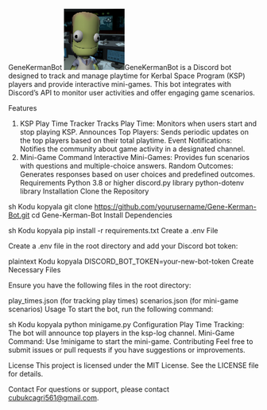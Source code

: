 GeneKermanBot
![GeneKermanIcon](Gene_Kerman_portrait.01.png)GeneKermanBot is a Discord bot designed to track and manage playtime for Kerbal Space Program (KSP) players and provide interactive mini-games. This bot integrates with Discord’s API to monitor user activities and offer engaging game scenarios.

Features
1. KSP Play Time Tracker
Tracks Play Time: Monitors when users start and stop playing KSP.
Announces Top Players: Sends periodic updates on the top players based on their total playtime.
Event Notifications: Notifies the community about game activity in a designated channel.
2. Mini-Game Command
Interactive Mini-Games: Provides fun scenarios with questions and multiple-choice answers.
Random Outcomes: Generates responses based on user choices and predefined outcomes.
Requirements
Python 3.8 or higher
discord.py library
python-dotenv library
Installation
Clone the Repository

sh
Kodu kopyala
git clone https://github.com/yourusername/Gene-Kerman-Bot.git
cd Gene-Kerman-Bot
Install Dependencies

sh
Kodu kopyala
pip install -r requirements.txt
Create a .env File

Create a .env file in the root directory and add your Discord bot token:

plaintext
Kodu kopyala
DISCORD_BOT_TOKEN=your-new-bot-token
Create Necessary Files

Ensure you have the following files in the root directory:

play_times.json (for tracking play times)
scenarios.json (for mini-game scenarios)
Usage
To start the bot, run the following command:

sh
Kodu kopyala
python minigame.py
Configuration
Play Time Tracking: The bot will announce top players in the ksp-log channel.
Mini-Game Command: Use !minigame to start the mini-game.
Contributing
Feel free to submit issues or pull requests if you have suggestions or improvements.

License
This project is licensed under the MIT License. See the LICENSE file for details.

Contact
For questions or support, please contact cubukcagri561@gmail.com.
